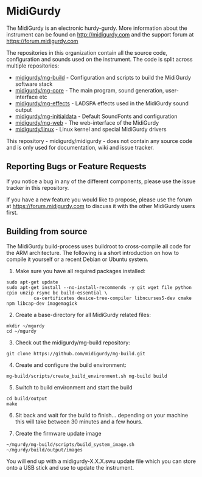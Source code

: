 # MidiGurdy

The MidiGurdy is an electronic hurdy-gurdy. More information about the instrument can be found on
http://midigurdy.com and the support forum at https://forum.midigurdy.com

The repositories in this organization contain all the source code, configuration and sounds used
on the instrument. The code is split across multiple repositories:

* [midigurdy/mg-build](https://github.com/midigurdy/mg-build) - Configuration and scripts to build the MidiGurdy software stack
* [midigurdy/mg-core](https://github.com/midigurdy/mg-core) - The main program, sound generation, user-interface etc
* [midigurdy/mg-effects](https://github.com/midigurdy/mg-effects) - LADSPA effects used in the MidiGurdy sound output
* [midigurdy/mg-initialdata](https://github.com/midigurdy/mg-initialdata) - Default SoundFonts and configuration
* [midigurdy/mg-web](https://github.com/midigurdy/mg-web) - The web-interface of the MidiGurdy
* [midigurdy/linux](https://github.com/midigurdy/linux) - Linux kernel and special MidiGurdy drivers

This repository - midigurdy/midigurdy - does not contain any source code and is only used for documentation, wiki and issue tracker.

## Reporting Bugs or Feature Requests

If you notice a bug in any of the different components, please use the issue tracker in this repository.

If you have a new feature you would like to propose, please use the forum at
https://forum.midigurdy.com to discuss it with the other MidiGurdy users first.

## Building from source

The MidiGurdy build-process uses buildroot to cross-compile all code for the ARM architecture. The following
is a short introduction on how to compile it yourself or a recent Debian or Ubuntu system.

1. Make sure you have all required packages installed:
 ```
 sudo apt-get update
 sudo apt-get install --no-install-recommends -y git wget file python cpio unzip rsync bc build-essential \
           ca-certificates device-tree-compiler libncurses5-dev cmake npm libcap-dev imagemagick

 ```

2. Create a base-directory for all MidiGurdy related files:
 ```
 mkdir ~/mgurdy
 cd ~/mgurdy
 ```

3. Check out the midigurdy/mg-build repository:
 ```
 git clone https://github.com/midigurdy/mg-build.git
 ```

4. Create and configure the build environment:
 ```
 mg-build/scripts/create_build_environment.sh mg-build build
 ```

5. Switch to build environment and start the build
 ```
 cd build/output
 make
 ```
6. Sit back and wait for the build to finish... depending on your machine this will take between 30 minutes and a few hours.
 
7. Create the firmware update image
 ```
 ~/mgurdy/mg-build/scripts/build_system_image.sh ~/mgurdy/build/output/images
 ```
You will end up with a midigurdy-X.X.X.swu update file which you can store onto a USB stick and use to update the instrument.
